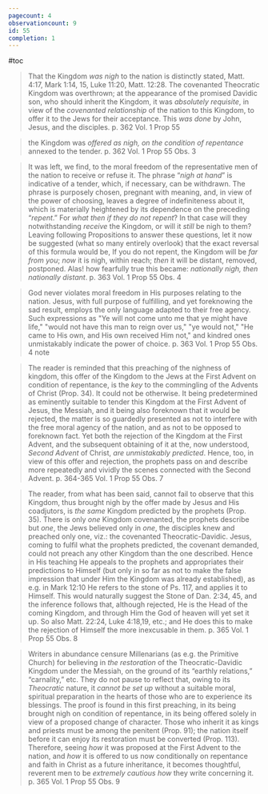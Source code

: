 ```yaml
---
pagecount: 4
observationcount: 9
id: 55
completion: 1
---
```

#toc

>That the Kingdom *was nigh* to the nation is distinctly stated, Matt. 4:17, Mark 1:14, 15, Luke 11:20, Matt. 12:28. The covenanted Theocratic Kingdom was overthrown; at the appearance of the promised Davidic son, who should inherit the Kingdom, it was *absolutely requisite*, in view of the *covenanted relationship* of the nation to this Kingdom, to offer it to the Jews for their acceptance. This *was done* by John, Jesus, and the disciples.
>p. 362 Vol. 1 Prop 55

>the Kingdom was *offered as nigh, on the condition of repentance* annexed to the tender.
>p. 362 Vol. 1 Prop 55 Obs. 3

>It was left, we find, to the moral freedom of the representative men of the nation to receive or refuse it. The phrase “*nigh at hand*” is indicative of a tender, which, if necessary, can be withdrawn. The phrase is purposely chosen, pregnant with meaning, and, in view of the power of choosing, leaves a degree of indefiniteness about it, which is materially heightened by its dependence on the preceding “*repent*.” For *what then if they do not repent*? In that case will they notwithstanding *receive* the Kingdom, or will it *still* be nigh to them? Leaving following Propositions to answer these questions, let it now be suggested (what so many entirely overlook) that the exact reversal of this formula would be, If you do not repent, the Kingdom will be *far from you*; *now* it is nigh, within reach; *then* it will be distant, removed, postponed. Alas! how fearfully true this became: *nationally nigh, then nationally distant*.
>p. 363 Vol. 1 Prop 55 Obs. 4

>God never violates moral freedom in His purposes relating to the nation. Jesus, with full purpose of fulfilling, and yet foreknowing the sad result, employs the only language adapted to their free agency. Such expressions as "Ye will not come unto me that ye might have life," "would not have this man to reign over us," "ye would not," "He came to His own, and His own received Him not," and kindred ones unmistakably indicate the power of choice.
>p. 363 Vol. 1 Prop 55 Obs. 4 note

>The reader is reminded that this preaching of the nighness of kingdom, this offer of the Kingdom to the Jews at the First Advent on condition of repentance, is the *key* to the commingling of the Advents of Christ (Prop. 34). It could not be otherwise. It being predetermined as eminently suitable to tender this Kingdom at the First Advent of Jesus, the Messiah, and it being also foreknown that it would be rejected, the matter is so guardedly presented as not to interfere with the free moral agency of the nation, and as not to be opposed to foreknown fact. Yet both the rejection of the Kingdom at the First Advent, and the subsequent obtaining of it at the, now understood, *Second Advent* of Christ, *are unmistakably predicted*. Hence, too, in view of this offer and rejection, the prophets pass on and describe more repeatedly and vividly the scenes connected with the Second Advent.
>p. 364-365 Vol. 1 Prop 55 Obs. 7

>The reader, from what has been said, cannot fail to observe that this Kingdom, thus brought nigh by the offer made by Jesus and His coadjutors, is *the same* Kingdom predicted by the prophets (Prop. 35). There is only *one* Kingdom covenanted, the prophets describe but *one*, the Jews believed only in *one*, the disciples knew and preached only one, viz.: the covenanted Theocratic-Davidic. Jesus, coming to fulfil what the prophets predicted, the covenant demanded, could not preach any other Kingdom than the one described. Hence in His teaching He appeals to the prophets and appropriates their predictions to Himself (but only in so far as not to make the false impression that under Him the Kingdom was already established), as e.g. in Mark 12:10 He refers to the stone of Ps. 117, and applies it to Himself. This would naturally suggest the Stone of Dan. 2:34, 45, and the inference follows that, although rejected, He is the Head of the coming Kingdom, and through Him the God of heaven will yet set it up. So also Matt. 22:24, Luke 4:18,19, etc.; and He does this to make the rejection of Himself the more inexcusable in them.
>p. 365 Vol. 1 Prop 55 Obs. 8

>Writers in abundance censure Millenarians (as e.g. the Primitive Church) for believing in *the restoration* of the Theocratic-Davidic Kingdom under the Messiah, on the ground of its “earthly relations,” “carnality,” etc. They do not pause to reflect that, owing to its *Theocratic* nature, it *cannot be set up* without a suitable moral, spiritual preparation in the hearts of those who are to experience its blessings. The proof is found in this first preaching, in its being brought nigh on condition of repentance, in its being offered solely in view of a proposed change of character. Those who inherit it as kings and priests must be among the penitent (Prop. 91); the nation itself before it can enjoy its restoration must be converted (Prop. 113). Therefore, seeing *how* it was proposed at the First Advent to the nation, and *how* it is offered to us now conditionally on repentance and faith in Christ as a future inheritance, it becomes thoughtful, reverent men to be *extremely cautious how* they write concerning it.
>p. 365 Vol. 1 Prop 55 Obs. 9
















